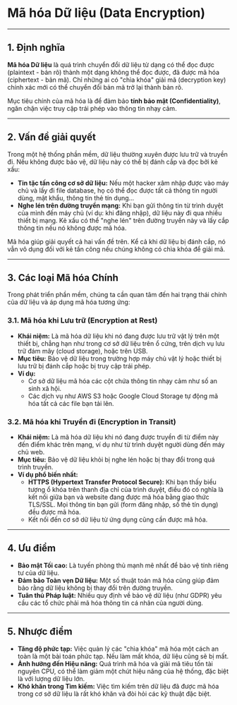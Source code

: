 # Mã hóa Dữ liệu (Data Encryption)

---

## 1. Định nghĩa

**Mã hóa Dữ liệu** là quá trình chuyển đổi dữ liệu từ dạng có thể đọc được (plaintext - bản rõ) thành một dạng không thể đọc được, đã được mã hóa (ciphertext - bản mã). Chỉ những ai có "chìa khóa" giải mã (decryption key) chính xác mới có thể chuyển đổi bản mã trở lại thành bản rõ.

Mục tiêu chính của mã hóa là để đảm bảo **tính bảo mật (Confidentiality)**, ngăn chặn việc truy cập trái phép vào thông tin nhạy cảm.

---

## 2. Vấn đề giải quyết

Trong một hệ thống phần mềm, dữ liệu thường xuyên được lưu trữ và truyền đi. Nếu không được bảo vệ, dữ liệu này có thể bị đánh cắp và đọc bởi kẻ xấu:

- **Tin tặc tấn công cơ sở dữ liệu:** Nếu một hacker xâm nhập được vào máy chủ và lấy đi file database, họ có thể đọc được tất cả thông tin người dùng, mật khẩu, thông tin thẻ tín dụng...
- **Nghe lén trên đường truyền mạng:** Khi bạn gửi thông tin từ trình duyệt của mình đến máy chủ (ví dụ: khi đăng nhập), dữ liệu này đi qua nhiều thiết bị mạng. Kẻ xấu có thể "nghe lén" trên đường truyền này và lấy cắp thông tin nếu nó không được mã hóa.

Mã hóa giúp giải quyết cả hai vấn đề trên. Kể cả khi dữ liệu bị đánh cắp, nó vẫn vô dụng đối với kẻ tấn công nếu chúng không có chìa khóa để giải mã.

---

## 3. Các loại Mã hóa Chính

Trong phát triển phần mềm, chúng ta cần quan tâm đến hai trạng thái chính của dữ liệu và áp dụng mã hóa tương ứng:

### 3.1. Mã hóa khi Lưu trữ (Encryption at Rest)

- **Khái niệm:** Là mã hóa dữ liệu khi nó đang được lưu trữ vật lý trên một thiết bị, chẳng hạn như trong cơ sở dữ liệu trên ổ cứng, trên dịch vụ lưu trữ đám mây (cloud storage), hoặc trên USB.
- **Mục tiêu:** Bảo vệ dữ liệu trong trường hợp máy chủ vật lý hoặc thiết bị lưu trữ bị đánh cắp hoặc bị truy cập trái phép.
- **Ví dụ:**
  - Cơ sở dữ liệu mã hóa các cột chứa thông tin nhạy cảm như số an sinh xã hội.
  - Các dịch vụ như AWS S3 hoặc Google Cloud Storage tự động mã hóa tất cả các file bạn tải lên.

### 3.2. Mã hóa khi Truyền đi (Encryption in Transit)

- **Khái niệm:** Là mã hóa dữ liệu khi nó đang được truyền đi từ điểm này đến điểm khác trên mạng, ví dụ như từ trình duyệt người dùng đến máy chủ web.
- **Mục tiêu:** Bảo vệ dữ liệu khỏi bị nghe lén hoặc bị thay đổi trong quá trình truyền.
- **Ví dụ phổ biến nhất:**
  - **HTTPS (Hypertext Transfer Protocol Secure):** Khi bạn thấy biểu tượng ổ khóa trên thanh địa chỉ của trình duyệt, điều đó có nghĩa là kết nối giữa bạn và website đang được mã hóa bằng giao thức TLS/SSL. Mọi thông tin bạn gửi (form đăng nhập, số thẻ tín dụng) đều được mã hóa.
  - Kết nối đến cơ sở dữ liệu từ ứng dụng cũng cần được mã hóa.

---

## 4. Ưu điểm

- **Bảo mật Tối cao:** Là tuyến phòng thủ mạnh mẽ nhất để bảo vệ tính riêng tư của dữ liệu.
- **Đảm bảo Toàn vẹn Dữ liệu:** Một số thuật toán mã hóa cũng giúp đảm bảo rằng dữ liệu không bị thay đổi trên đường truyền.
- **Tuân thủ Pháp luật:** Nhiều quy định về bảo vệ dữ liệu (như GDPR) yêu cầu các tổ chức phải mã hóa thông tin cá nhân của người dùng.

---

## 5. Nhược điểm

- **Tăng độ phức tạp:** Việc quản lý các "chìa khóa" mã hóa một cách an toàn là một bài toán phức tạp. Nếu làm mất khóa, dữ liệu cũng sẽ bị mất.
- **Ảnh hưởng đến Hiệu năng:** Quá trình mã hóa và giải mã tiêu tốn tài nguyên CPU, có thể làm giảm một chút hiệu năng của hệ thống, đặc biệt là với lượng dữ liệu lớn.
- **Khó khăn trong Tìm kiếm:** Việc tìm kiếm trên dữ liệu đã được mã hóa trong cơ sở dữ liệu là rất khó khăn và đòi hỏi các kỹ thuật đặc biệt.
